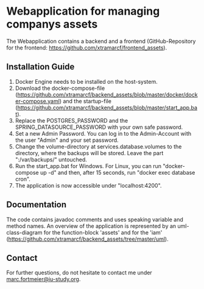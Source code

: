 # Webapplication for managing companys assets
The Webapplication contains a backend and a frontend (GitHub-Repository for the frontend: https://github.com/xtramarcf/frontend_assets).

## Installation Guide
1. Docker Engine needs to be installed on the host-system.
2. Download the docker-compose-file (https://github.com/xtramarcf/backend_assets/blob/master/docker/docker-compose.yaml) and the startup-file (https://github.com/xtramarcf/backend_assets/blob/master/start_app.bat).
3. Replace the POSTGRES_PASSWORD and the SPRING_DATASOURCE_PASSWORD with your own safe password.
4. Set a new Admin Password. You can log in to the Admin-Account with the user "Admin" and your set password.
5. Change the volume-directory at services.database.volumes to the directory, where the backups will be stored. Leave the part ":/var/backups/" untouched.
6. Run the start_app.bat for Windows. For Linux, you can run "docker-compose up -d" and then, after 15 seconds, run "docker exec database cron".
7. The application is now accessible under "localhost:4200".

## Documentation
The code contains javadoc comments and uses speaking variable and method names. An overview of the application is represented 
by an uml-class-diagram for the function-block 'assets' and for the 'iam' (https://github.com/xtramarcf/backend_assets/tree/master/uml).

## Contact
For further questions, do not hesitate to contact me under marc.fortmeier@iu-study.org.
